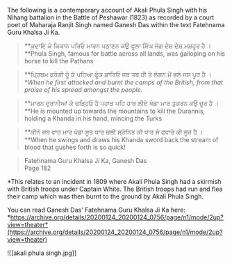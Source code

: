 The following is a contemporary account of Akali Phula Singh with his Nihang battalion in the Battle of Peshawar (1823) as recorded by a court poet of Maharaja Ranjit Singh named Ganesh Das within the text Fatehnama Guru Khalsa Ji Ka.

> **ਕੁਦਾਇ ਕੇ ਕਿਕਾਨ ਪਰਿਓ ਮਾਰਨ ਪਠਾਣਨ ਕਉ ਫੂਲਾ ਸਿੰਘ ਜੰਗ ਦੇਸ਼ ਦੇਸ਼ ਮਸ਼ਹੂਰ ਹੈ ।  
> **Phula Singh, famous for battle across all lands, was galloping on his horse to kill the Pathans

> **ਪ੍ਰਿਥਮ ਫਰੰਗੀ ਹੂੰ ਕੋ ਪਹਿਆ ਫੂੰਕ ਡਾਰਿਓ ਜਬ ਤਬ ਹੀ ਤੇ ਲੋਗਨ ਮੇਂ ਭਲੋ ਜਸ ਪੂਰ ਹੈ ।  
> **When he first attacked and burnt *the camps* of the British, from that praise of his spread amongst the people.*

> **ਮਾਰਨ ਦੁਰਾਨੀਆਂ ਕੋ ਚੜ੍ਹਿਓ ਹੈ ਪਹਾੜ ਪਹਿ ਹਾਥ ਲੀਏ ਖੰਡਾ ਮਾਰ ਤੁਕਰਨ ਕਉ ਚੂਰ ਹੈ ।  
> **He is mounted up towards the mountains to kill the Durannis, holding a Khanda in his hand, mincing the Turks

> **ਕੀਨੋ ਜਬ ਵਾਰ ਮਾਰ ਖੰਡਾ ਸੂਤ ਧਾਰ ਚਲੀ ਸ੍ਰੋਨਿਤ ਕੀ ਧਾਰ ਸੋ ਫਵਾਰੇ ਕੀ ਜੂਰ ਹੈ ।  
> **When he swings and draws his Khanda sword back the stream of blood that gushes forth is so quick!

> Fatehnama Guru Khalsa Ji Ka, Ganesh Das  
> Page 182

*This relates to an incident in 1809 where Akali Phula Singh had a skirmish with British troops under Captain White. The British troops had run and flea their camp which was then burnt to the ground by Akali Phula Singh.

You can read Ganesh Das' Fatehnama Guru Khalsa Ji Ka here: *https://archive.org/details/20200124_20200124_0756/page/n1/mode/2up?view=theater*(https://archive.org/details/20200124_20200124_0756/page/n1/mode/2up?view=theater)

![[akali phula singh.jpg]]
